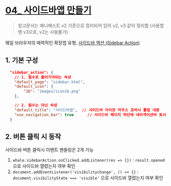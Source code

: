 # [04_ 사이드바앱 만들기](https://developers.whale.naver.com/tutorials/sidebarAction/)
> 참고문서는 매니페스트 v2 기준으로 정리되어 있어 v2, v3 같이 정리함 (사용할땐 v3으로, v2는 사용불가)

웨일 브라우저의 매력적인 확장앱 유형, [사이드바 액션 (Sidebar Action)](https://developers.whale.naver.com/api/extensions/sidebarAction/)

## 1. 기본 구성
```json
  "sidebar_action": {
    // 1. 필수로 들어가야되는 속성
    "default_page": "sidebar.html",
    "default_icon": {
        "16": "images/icon16.png"
    },

    // 2. 필수는 아닌 속성
    "default_title": "사이드바앱",  // 사이드바 아이콘 마우스 호버시 툴팁 내용
    "use_navigation_bar": true      // 사이드바 페이지 하단에 네비게이션바 표시 여부
  }
```

## 2. 버튼 클릭 시 동작
사이드바 버튼 클릭시 이벤트 핸들링은 2개 가능
1. `whale.sidebarAction.onClicked.addListener(res => {})` : `result.opened` 으로 사이드바 열렸는지 여부 확인
2. `document.addEventListener('visibilitychange', () => {}` : `document.visibilityState === 'visible'` 으로 사이드바 열렸는지 여부 확인

